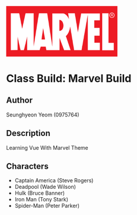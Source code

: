 <img src="images/logo.svg" width="300px" height="auto">

# Class Build: Marvel Build

## Author
Seunghyeon Yeom (0975764)

## Description
Learning Vue With Marvel Theme

## Characters
- Captain America (Steve Rogers)
- Deadpool (Wade Wilson)
- Hulk (Bruce Banner)
- Iron Man (Tony Stark)
- Spider-Man (Peter Parker)